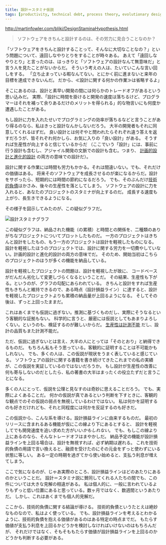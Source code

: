 ```yaml
---
title: 設計＝スタミナ仮説
tags: [productivity, technical debt, process theory, evolutionary design, clean code, software craftsmanship]
---
```


http://martinfowler.com/bliki/DesignStaminaHypothesis.html

> ソフトウェアをきちんと設計するのは、その労力に見合うことなのか？

「ソフトウェアをきちんと設計することって、そんなに大切なことなの？」という問題について、遠回しなやりとりをすることが時々ある。
あえて「遠回しなやりとり」と言ったのは、はっきりと「ソフトウェアの設計なんて無意味だ」と言う人を見たことがないからだ。
そういう考えの人は、たいていこんな言い回しをする。
「立ち止まっている暇なんてない。とにかく前に進まないと来年の目標を達成できないんだ。
だから、≪設計に関する何かの作業≫は省略するよ」

そこにあるのは、設計と素早い開発の間には何らかのトレードオフがあるという思い込みだ。
実際、「設計に時間を掛けると開発の速度は落ちるけど、プログラマーはそれを補って余りあるだけのメリットを得られる」的な物言いにも何度か遭遇したことがある。

もし設計に力を入れたせいでプログラミングの効率が落ちるなどと言うことがあり得るのなら、私はきっと設計なんかしないだろう。
大半の開発者もそれに同意してくれるはずだ。
良い設計とは何ぞやと問われたらそれぞれ違う答えを返すだろうが、皆それぞれ何かしら、お気に入りの「良い設計」がある。
そうすれば生産性が向上すると信じているからだ
（ここでいう「設計」には、事前に行う設計も含むし、アジャイル開発の文脈での設計も含む。つまり、
[計画的設計と進化的設計](http://objectclub.jp/community/XP-jp/xp_relate/isdesigndead#n71)
の両方の意味での設計だ）。

設計に関する作業には時間も労力もかかる。それは間違いない。でも、それだけの価値はある。
将来そのソフトウェアを成長させるのが楽になるからだ。設計をサボったら、短期的には時間の節約になるだろう。
でも、そのぶんだけ[技術的負債](/TechnicalDebt)はかさみ、後々の生産性を落としてしまう。
ソフトウェアの設計に力を入れると、あなたのプロジェクトのスタミナが向上するのだ。
成長する速度も上がり、長生きできるようになる。

その様子を図示してみたのが、この疑似グラフだ。

![設計スタミナグラフ](http://martinfowler.com/bliki/images/designStaminaGraph.gif)

この疑似グラフは、納品された機能（の累積）と時間との関係を、二種類のありがちなプロジェクトについてプロットしたものだ。
一方のプロジェクトはきちんと設計をしたもの、もう一方のプロジェクトは設計を軽視したものになる。
設計を軽視したほうのプロジェクトでは、設計に関する労力を一切費やしていない。計画的設計と進化的設計の両方の意味でだ。
そのため、開始当初はこちらのプロジェクトのほうが多くの機能を納品している。

設計を軽視したプロジェクトの問題は、設計を軽視したが故に、
コードベースがだんだん劣化して変更しづらくなるということだ。
その結果、生産性も下がる。というのが、グラフの勾配にあらわれている。
きちんと設計をすれば生産性もきちんと維持できるので、ある時点（設計損益ライン）
に達すると、設計を軽視したプロジェクトよりも累積の納品量が上回るようになる。
そしてその後は、ずっと上回ったままだ。

これはあくまでも仮説に過ぎない。推測に基づくものだし、実際にそうなるという客観的な証拠もない。
科学的に言うと、厳密には仮説としてもあまりよろしくない。というのも、検証するのが難しいからだ。
[生産性は計測不能](/CannotMeasureProductivity)
だし、設計の品質もまた計測不能だ。

ただ、仮説に過ぎないとは言え、大半の人にとっては「そのとおり」と納得できるものだ。
もちろん私もそう思っている。客観的に証明することは不可能かもしれない。
でも、多くの人は、この仮説が現状をうまく表していると感じている。
ソフトウェアの設計に関する書籍を書き続けてきたこれまでの私の実績が、この仮説を実証しているのではないだろうか。
もし設計が生産性の改善に何も寄与しないのだとしたら、私の著書の大半はまったくの役立たずだと言うことになる。

多くの人にとって、仮説を公理と見なすのは奇妙に思えることだろう。
でも、実際によくあることだ。
何かの仮説が真であるという判断を下すときに、客観的な観点でのその仮説の弱点を無視しているわけではない。
私は何かを証明するのも好きだけれども、それと同程度には何かを反証するのも好きだ。

この仮説から、こんな系を導ける。設計損益ラインに由来するものだ。
最初のリリースに含まれるある機能が仮にこの線より下にあるとすると、
設計を軽視してでも開発速度を追い求めた方がいい*かもしれない*。
でも、もしこの線より上にあるのなら、そんなトレードオフはまやかしだ。
納品予定の機能が設計損益ラインを上回る場合は、設計を無視すれば、必ず納期は遅れる。
これを技術的負債の用語で言い換えると、融資を受けたのにその元金をずっと使わずにいる状態に等しい。
ある一定の時期を過ぎてから使い始めると、支払う利息が増えてしまう。

ここで気になるのが、じゃあ実際のところ、設計損益ラインはどのあたりにあるのかということだ。
設計＝スタミナ説に賛同してくれる人たちの間でも、この件については大きな見解の相違がある。
私は個人的に、一般に言われているよりもずっと低い位置にあると思っている。数ヶ月ではなく、数週間というあたりだ。
しかし、これはあくまでも個人的見解だ。

ここから、技術的負債に関する結論が導ける。
技術的負債というたとえは絶妙なものなので、私はよく使っている。
でも、設計損益ラインを考えるとわかるように、技術的負債を抱える価値があるのはある特定の時点までだ。
もたらす価値が支払う利息を上回るかどうかを検討しなければいけないのはもちろんだが、
それだけではなく、そもそももたらす価値が設計損益ラインを上回るのかどうかも判断する必要がある。

